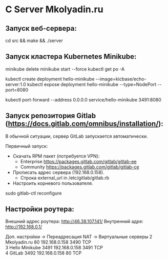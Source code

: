 # C Server Mkolyadin.ru

## Запуск веб-сервера:

cd src && make && ./server

## Запуск кластера Kubernetes Minikube:

minikube delete
minikube start --force
kubectl get po -A

kubectl create deployment hello-minikube --image=kicbase/echo-server:1.0
kubectl expose deployment hello-minikube --type=NodePort --port=8080

kubectl port-forward --address 0.0.0.0 service/hello-minikube 3491:8080

## Запуск репозитория Gitlab (https://docs.gitlab.com/omnibus/installation/):

В обычной ситуации, сервер GitLab запускается автоматически.

Первичный запуск:

- Скачать RPM пакет (потребуется VPN):
    - Enterprise https://packages.gitlab.com/gitlab/gitlab-ee
    - Community https://packages.gitlab.com/gitlab/gitlab-ce
- Прописать адрес сервера (192.168.0.158).
    - Строка external_url in /etc/gitlab/gitlab.rb
- Настроить корневого пользователя.

sudo gitlab-ctl reconfigure

## Настройки роутера:

Внешний адрес роутера: http://46.38.107.141/
Внутренний адре: http://192.168.0.1/

Доп. настройки -> Переадресация NAT -> Виртуальные серверы
2	Mkolyadin.ru	80	192.168.0.158	3490	TCP		
3	Hello Minikube	3491	192.168.0.158	3491	TCP		
4	GitLab	3492	192.168.0.158	80	TCP
